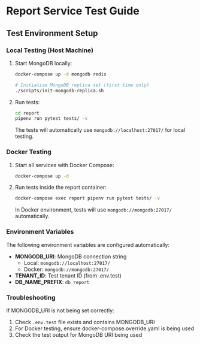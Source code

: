 # Report Service Test Guide

## Test Environment Setup

### Local Testing (Host Machine)

1. Start MongoDB locally:
   ```bash
   docker-compose up -d mongodb redis
   
   # Initialize MongoDB replica set (first time only)
   ./scripts/init-mongodb-replica.sh
   ```

2. Run tests:
   ```bash
   cd report
   pipenv run pytest tests/ -v
   ```

   The tests will automatically use `mongodb://localhost:27017/` for local testing.

### Docker Testing

1. Start all services with Docker Compose:
   ```bash
   docker-compose up -d
   ```

2. Run tests inside the report container:
   ```bash
   docker-compose exec report pipenv run pytest tests/ -v
   ```

   In Docker environment, tests will use `mongodb://mongodb:27017/` automatically.

### Environment Variables

The following environment variables are configured automatically:

- **MONGODB_URI**: MongoDB connection string
  - Local: `mongodb://localhost:27017/`
  - Docker: `mongodb://mongodb:27017/`
- **TENANT_ID**: Test tenant ID (from .env.test)
- **DB_NAME_PREFIX**: `db_report`

### Troubleshooting

If MONGODB_URI is not being set correctly:

1. Check `.env.test` file exists and contains MONGODB_URI
2. For Docker testing, ensure docker-compose.override.yaml is being used
3. Check the test output for MongoDB URI being used